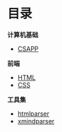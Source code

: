 # 目录

**计算机基础**

- [CSAPP](basics/csapp/README)

**前端**

- [HTML](frontend/html/README)
- [CSS](frontend/css/README)

**工具集**

- [htmlparser](tools/htmlparser/index.html)
- [xmindparser](tools/xmindparser/README)
